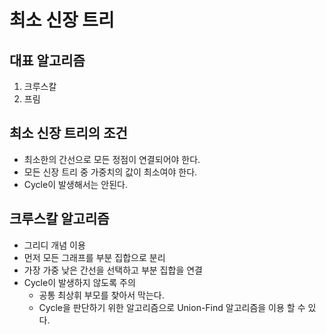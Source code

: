 # 최소 신장 트리

## 대표 알고리즘
1. 크루스칼
2. 프림

## 최소 신장 트리의 조건
- 최소한의 간선으로 모든 정점이 연결되어야 한다.
- 모든 신장 트리 중 가중치의 값이 최소여야 한다.
- Cycle이 발생해서는 안된다.

## 크루스칼 알고리즘
- 그리디 개념 이용
- 먼저 모든 그래프를 부분 집합으로 분리
- 가장 가중 낮은 간선을 선택하고 부분 집합을 연결
- Cycle이 발생하지 않도록 주의
    - 공통 최상휘 부모를 찾아서 막는다.
    - Cycle을 판단하기 위한 알고리즘으로 Union-Find 알고리즘을 이용 할 수 있다.
